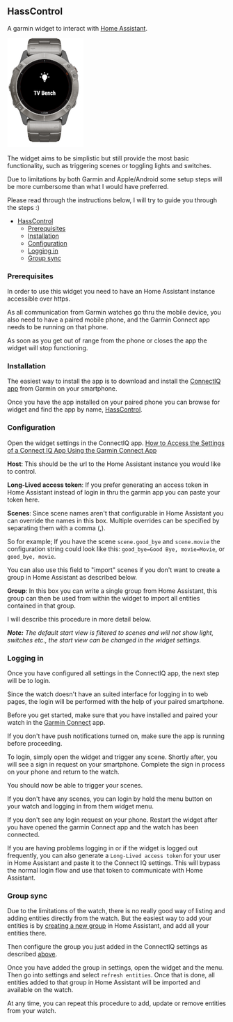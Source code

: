 ## HassControl

A garmin widget to interact with [Home Assistant](https://www.home-assistant.io/).


<img src="resources/screenshots/tactix_delta_1.png" height="250" />


The widget aims to be simplistic but still provide the most basic functionality, such as triggering scenes or toggling lights and switches.

Due to limitations by both Garmin and Apple/Android some setup steps will be more cumbersome than what I would have preferred.

Please read through the instructions below, I will try to guide you through the steps :)

- [HassControl](#hasscontrol)
  - [Prerequisites](#prerequisites)
  - [Installation](#installation)
  - [Configuration](#configuration)
  - [Logging in](#logging-in)
  - [Group sync](#group-sync)


### Prerequisites
In order to use this widget you need to have an Home Assistant instance accessible over https.

As all communication from Garmin watches go thru the mobile device, you also need to have a paired mobile phone, and the Garmin Connect app needs to be running on that phone.

As soon as you get out of range from the phone or closes the app the widget will stop functioning.

### Installation
The easiest way to install the app is to download and install the [ConnectIQ app](https://support.garmin.com/en-US/?faq=mmm2rz2WBI3zbdFQYdiwX8) from Garmin on your smartphone.

Once you have the app installed on your paired phone you can browse for widget and find the app by name, [HassControl](https://apps.garmin.com/en-US/apps/47f64742-cf59-4d54-b368-841a347f7c6d).

### Configuration
Open the widget settings in the ConnectIQ app.
[How to Access the Settings of a Connect IQ App Using the Garmin Connect App](https://support.garmin.com/en-US/?faq=SPo0TFvhQO04O36Y5TYRh5)

**Host**: This should be the url to the Home Assistant instance you would like to control.

**Long-Lived access token**: If you prefer generating an access token in Home Assistant instead of login in thru the garmin app you can paste your token here.

**Scenes**: Since scene names aren't that configurable in Home Assistant you can override the names in this box. Multiple overrides can be specified by separating them with a comma (,).

So for example; If you have the scene `scene.good_bye` and `scene.movie` the configuration string could look like this: `good_bye=Good Bye, movie=Movie`, or `good_bye, movie`.

You can also use this field to "import" scenes if you don't want to create a group in Home Assistant as described below.

**Group**: In this box you can write a single group from Home Assistant, this group can then be used from within the widget to import all entities contained in that group.

I will describe this procedure in more detail below.

***Note:*** *The default start view is filtered to scenes and will not show light, switches etc., the start view can be changed in the widget settings.*

### Logging in
Once you have configured all settings in the ConnectIQ app, the next step will be to login.

Since the watch doesn't have an suited interface for logging in to web pages, the login will be performed with the help of your paired smartphone.

Before you get started, make sure that you have installed and paired your watch in the [Garmin Connect](https://connect.garmin.com/start/) app.

If you don't have push notifications turned on, make sure the app is running before proceeding.

To login, simply open the widget and trigger any scene. Shortly after, you will see a sign in request on your smartphone. Complete the sign in process on your phone and return to the watch.

You should now be able to trigger your scenes.

If you don't have any scenes, you can login by hold the menu button on your watch and logging in from them widget menu.

If you don't see any login request on your phone. Restart the widget after you have opened the garmin Connect app and the watch has been connected.

If you are having problems logging in or if the widget is logged out frequently, you can also generate a `Long-Lived access token` for your user in Home Assistant and paste it to the Connect IQ settings. This will bypass the normal login flow and use that token to communicate with Home Assistant.


### Group sync
Due to the limitations of the watch, there is no really good way of listing and adding entities directly from the watch.
But the easiest way to add your entities is by [creating a new group](https://www.home-assistant.io/integrations/group/) in Home Assistant, and add all your entities there.

Then configure the group you just added in the ConnectIQ settings as described [above](#configuration).

Once you have added the group in settings, open the widget and the menu. Then go into settings and select `refresh entities`.
Once that is done, all entities added to that group in Home Assistant will be imported and available on the watch.

At any time, you can repeat this procedure to add, update or remove entities from your watch.
